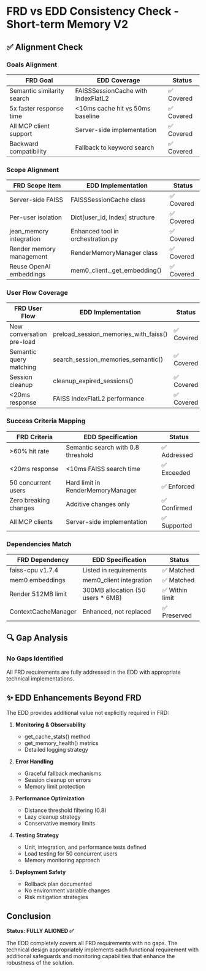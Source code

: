# FRD vs EDD Consistency Check - Short-term Memory V2

## ✅ Alignment Check

### Goals Alignment
| FRD Goal | EDD Coverage | Status |
|----------|--------------|--------|
| Semantic similarity search | FAISSSessionCache with IndexFlatL2 | ✅ Covered |
| 5x faster response time | <10ms cache hit vs 50ms baseline | ✅ Covered |
| All MCP client support | Server-side implementation | ✅ Covered |
| Backward compatibility | Fallback to keyword search | ✅ Covered |

### Scope Alignment
| FRD Scope Item | EDD Implementation | Status |
|----------------|-------------------|--------|
| Server-side FAISS | FAISSSessionCache class | ✅ Covered |
| Per-user isolation | Dict[user_id, Index] structure | ✅ Covered |
| jean_memory integration | Enhanced tool in orchestration.py | ✅ Covered |
| Render memory management | RenderMemoryManager class | ✅ Covered |
| Reuse OpenAI embeddings | mem0_client._get_embedding() | ✅ Covered |

### User Flow Coverage
| FRD User Flow | EDD Implementation | Status |
|---------------|-------------------|--------|
| New conversation pre-load | preload_session_memories_with_faiss() | ✅ Covered |
| Semantic query matching | search_session_memories_semantic() | ✅ Covered |
| Session cleanup | cleanup_expired_sessions() | ✅ Covered |
| <20ms response | FAISS IndexFlatL2 performance | ✅ Covered |

### Success Criteria Mapping
| FRD Criteria | EDD Specification | Status |
|--------------|------------------|--------|
| >60% hit rate | Semantic search with 0.8 threshold | ✅ Addressed |
| <20ms response | <10ms FAISS search time | ✅ Exceeded |
| 50 concurrent users | Hard limit in RenderMemoryManager | ✅ Enforced |
| Zero breaking changes | Additive changes only | ✅ Confirmed |
| All MCP clients | Server-side implementation | ✅ Supported |

### Dependencies Match
| FRD Dependency | EDD Specification | Status |
|----------------|------------------|--------|
| faiss-cpu v1.7.4 | Listed in requirements | ✅ Matched |
| mem0 embeddings | mem0_client integration | ✅ Matched |
| Render 512MB limit | 300MB allocation (50 users * 6MB) | ✅ Within limit |
| ContextCacheManager | Enhanced, not replaced | ✅ Preserved |

## 🔍 Gap Analysis

### No Gaps Identified
All FRD requirements are fully addressed in the EDD with appropriate technical implementations.

## ✨ EDD Enhancements Beyond FRD
The EDD provides additional value not explicitly required in FRD:

1. **Monitoring & Observability**
   - get_cache_stats() method
   - get_memory_health() metrics
   - Detailed logging strategy

2. **Error Handling**
   - Graceful fallback mechanisms
   - Session cleanup on errors
   - Memory limit protection

3. **Performance Optimization**
   - Distance threshold filtering (0.8)
   - Lazy cleanup strategy
   - Conservative memory limits

4. **Testing Strategy**
   - Unit, integration, and performance tests defined
   - Load testing for 50 concurrent users
   - Memory monitoring approach

5. **Deployment Safety**
   - Rollback plan documented
   - No environment variable changes
   - Risk mitigation strategies

## Conclusion
**Status: FULLY ALIGNED ✅**

The EDD completely covers all FRD requirements with no gaps. The technical design appropriately implements each functional requirement with additional safeguards and monitoring capabilities that enhance the robustness of the solution.